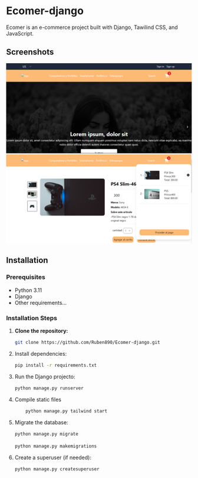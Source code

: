 # Ecomer-django

Ecomer is an e-commerce project built with Django, Tawilind CSS, and JavaScript.

## Screenshots

![Screenshot 1](./img/imgen-1(1).png)
![Screenshot 2](./img/imgen-1(2).png)

## Installation

### Prerequisites
- Python 3.11
- Django
- Other requirements...

### Installation Steps

1. **Clone the repository:**

   ```bash
   git clone https://github.com/Ruben890/Ecomer-django.git
2. Install dependencies:
    ```bash
    pip install -r requirements.txt
    
3. Run the Django projecto:
    ```bash
   python manage.py runserver
4. Compile static files
    ```bash
        python manage.py tailwind start
5. Migrate the database:
    ```bash
    python manage.py migrate

    python manage.py makemigrations
6. Create a superuser (if needed):
    ```bash
    python manage.py createsuperuser
